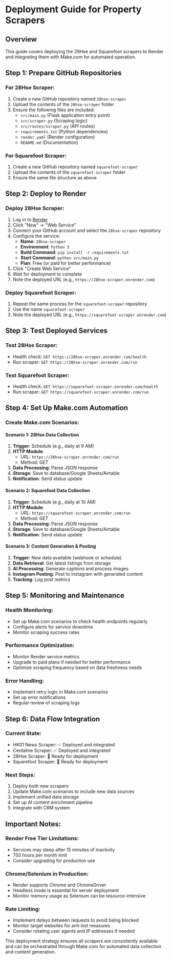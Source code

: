 # Deployment Guide for Property Scrapers

## Overview
This guide covers deploying the 28Hse and Squarefoot scrapers to Render and integrating them with Make.com for automated operation.

## Step 1: Prepare GitHub Repositories

### For 28Hse Scraper:
1. Create a new GitHub repository named `28hse-scraper`
2. Upload the contents of the `28hse-scraper` folder
3. Ensure the following files are included:
   - `src/main.py` (Flask application entry point)
   - `src/scraper.py` (Scraping logic)
   - `src/routes/scraper.py` (API routes)
   - `requirements.txt` (Python dependencies)
   - `render.yaml` (Render configuration)
   - `README.md` (Documentation)

### For Squarefoot Scraper:
1. Create a new GitHub repository named `squarefoot-scraper`
2. Upload the contents of the `squarefoot-scraper` folder
3. Ensure the same file structure as above

## Step 2: Deploy to Render

### Deploy 28Hse Scraper:
1. Log in to [Render](https://render.com)
2. Click "New" → "Web Service"
3. Connect your GitHub account and select the `28hse-scraper` repository
4. Configure the service:
   - **Name**: `28hse-scraper`
   - **Environment**: `Python 3`
   - **Build Command**: `pip install -r requirements.txt`
   - **Start Command**: `python src/main.py`
   - **Plan**: Free (or paid for better performance)
5. Click "Create Web Service"
6. Wait for deployment to complete
7. Note the deployed URL (e.g., `https://28hse-scraper.onrender.com`)

### Deploy Squarefoot Scraper:
1. Repeat the same process for the `squarefoot-scraper` repository
2. Use the name `squarefoot-scraper`
3. Note the deployed URL (e.g., `https://squarefoot-scraper.onrender.com`)

## Step 3: Test Deployed Services

### Test 28Hse Scraper:
- Health check: `GET https://28hse-scraper.onrender.com/health`
- Run scraper: `GET https://28hse-scraper.onrender.com/run`

### Test Squarefoot Scraper:
- Health check: `GET https://squarefoot-scraper.onrender.com/health`
- Run scraper: `GET https://squarefoot-scraper.onrender.com/run`

## Step 4: Set Up Make.com Automation

### Create Make.com Scenarios:

#### Scenario 1: 28Hse Data Collection
1. **Trigger**: Schedule (e.g., daily at 9 AM)
2. **HTTP Module**: 
   - URL: `https://28hse-scraper.onrender.com/run`
   - Method: GET
3. **Data Processing**: Parse JSON response
4. **Storage**: Save to database/Google Sheets/Airtable
5. **Notification**: Send status update

#### Scenario 2: Squarefoot Data Collection
1. **Trigger**: Schedule (e.g., daily at 10 AM)
2. **HTTP Module**: 
   - URL: `https://squarefoot-scraper.onrender.com/run`
   - Method: GET
3. **Data Processing**: Parse JSON response
4. **Storage**: Save to database/Google Sheets/Airtable
5. **Notification**: Send status update

#### Scenario 3: Content Generation & Posting
1. **Trigger**: New data available (webhook or schedule)
2. **Data Retrieval**: Get latest listings from storage
3. **AI Processing**: Generate captions and process images
4. **Instagram Posting**: Post to Instagram with generated content
5. **Tracking**: Log post metrics

## Step 5: Monitoring and Maintenance

### Health Monitoring:
- Set up Make.com scenarios to check health endpoints regularly
- Configure alerts for service downtime
- Monitor scraping success rates

### Performance Optimization:
- Monitor Render service metrics
- Upgrade to paid plans if needed for better performance
- Optimize scraping frequency based on data freshness needs

### Error Handling:
- Implement retry logic in Make.com scenarios
- Set up error notifications
- Regular review of scraping logs

## Step 6: Data Flow Integration

### Current State:
- HK01 News Scraper: ✅ Deployed and integrated
- Centaline Scraper: ✅ Deployed and integrated
- 28Hse Scraper: 🔄 Ready for deployment
- Squarefoot Scraper: 🔄 Ready for deployment

### Next Steps:
1. Deploy both new scrapers
2. Update Make.com scenarios to include new data sources
3. Implement unified data storage
4. Set up AI content enrichment pipeline
5. Integrate with CRM system

## Important Notes:

### Render Free Tier Limitations:
- Services may sleep after 15 minutes of inactivity
- 750 hours per month limit
- Consider upgrading for production use

### Chrome/Selenium in Production:
- Render supports Chrome and ChromeDriver
- Headless mode is essential for server deployment
- Monitor memory usage as Selenium can be resource-intensive

### Rate Limiting:
- Implement delays between requests to avoid being blocked
- Monitor target websites for anti-bot measures
- Consider rotating user agents and IP addresses if needed

This deployment strategy ensures all scrapers are consistently available and can be orchestrated through Make.com for automated data collection and content generation.

